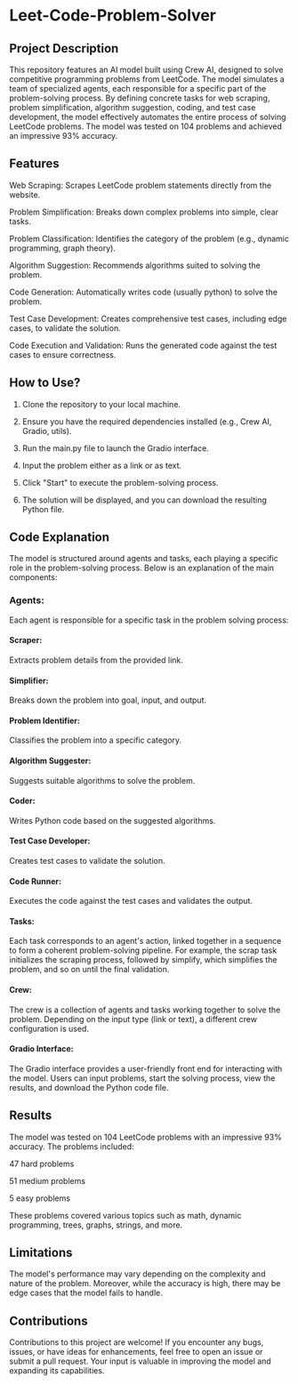 # Leet-Code-Problem-Solver
## Project Description
This repository features an AI model built using Crew AI, designed to solve competitive programming problems from LeetCode. The model simulates a team of specialized agents, each responsible for a specific part of the problem-solving process. By defining concrete tasks for web scraping, problem simplification, algorithm suggestion, coding, and test case development, the model effectively automates the entire process of solving LeetCode problems. The model was tested on 104 problems and achieved an impressive 93% accuracy.

## Features
Web Scraping: Scrapes LeetCode problem statements directly from the website.

Problem Simplification: Breaks down complex problems into simple, clear tasks.

Problem Classification: Identifies the category of the problem (e.g., dynamic programming, graph theory).

Algorithm Suggestion: Recommends algorithms suited to solving the problem.

Code Generation: Automatically writes code (usually python) to solve the problem.

Test Case Development: Creates comprehensive test cases, including edge cases, to validate the solution.

Code Execution and Validation: Runs the generated code against the test cases to ensure correctness.

## How to Use?
1) Clone the repository to your local machine.

2) Ensure you have the required dependencies installed (e.g., Crew AI, Gradio, utils).

3) Run the main.py file to launch the Gradio interface.

4) Input the problem either as a link or as text.

5) Click "Start" to execute the problem-solving process.

6) The solution will be displayed, and you can download the resulting Python file.

## Code Explanation
The model is structured around agents and tasks, each playing a specific role in the problem-solving process. Below is an explanation of the main components:

### Agents:
Each agent is responsible for a specific task in the problem solving process:

#### Scraper: 
Extracts problem details from the provided link.

#### Simplifier:
Breaks down the problem into goal, input, and output.

#### Problem Identifier: 
Classifies the problem into a specific category.

#### Algorithm Suggester: 
Suggests suitable algorithms to solve the problem.

#### Coder:
Writes Python code based on the suggested algorithms.

#### Test Case Developer: 
Creates test cases to validate the solution.

#### Code Runner: 
Executes the code against the test cases and validates the output.

#### Tasks: 
Each task corresponds to an agent's action, linked together in a sequence to form a coherent problem-solving pipeline. For example, the scrap task initializes the scraping process, followed by simplify, which simplifies the problem, and so on until the final validation.

#### Crew: 
The crew is a collection of agents and tasks working together to solve the problem. Depending on the input type (link or text), a different crew configuration is used.

#### Gradio Interface: 
The Gradio interface provides a user-friendly front end for interacting with the model. Users can input problems, start the solving process, view the results, and download the Python code file.

## Results
The model was tested on 104 LeetCode problems with an impressive 93% accuracy. The problems included:

47 hard problems

51 medium problems

5 easy problems

These problems covered various topics such as math, dynamic programming, trees, graphs, strings, and more.

## Limitations
The model's performance may vary depending on the complexity and nature of the problem. Moreover, while the accuracy is high, there may be edge cases that the model fails to handle.

## Contributions
Contributions to this project are welcome! If you encounter any bugs, issues, or have ideas for enhancements, feel free to open an issue or submit a pull request. Your input is valuable in improving the model and expanding its capabilities.
